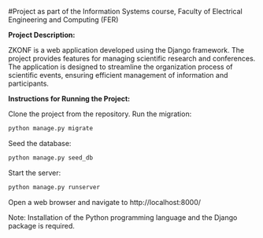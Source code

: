 #Project as part of the Information Systems course, Faculty of Electrical Engineering and Computing (FER)


**Project Description:**

ZKONF is a web application developed using the Django framework.
The project provides features for managing scientific research and conferences.
The application is designed to streamline the organization process of scientific events, ensuring efficient management of information and participants.



**Instructions for Running the Project:**

Clone the project from the repository.
Run the migration: 
```bash
python manage.py migrate
```
Seed the database: 
```bash
python manage.py seed_db
```
Start the server: 
```bash
python manage.py runserver
```
Open a web browser and navigate to http://localhost:8000/

Note: Installation of the Python programming language and the Django package is required.
